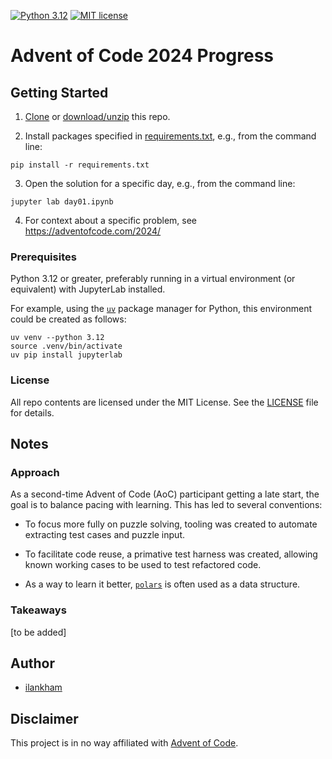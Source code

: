 [![Python 3.12](https://img.shields.io/badge/python-3.12-brightgreen.svg)](#prerequisites)  [![MIT license](https://img.shields.io/badge/License-MIT-blue.svg)](LICENSE)

# Advent of Code 2024 Progress

## Getting Started

1. [Clone](https://docs.github.com/en/github/creating-cloning-and-archiving-repositories/cloning-a-repository) or [download/unzip](https://github.com/ilankham/advent_of_code_2024/archive/main.zip) this repo.

2. Install packages specified in [requirements.txt](requirements.txt), e.g., from the command line:
```
pip install -r requirements.txt
```

3. Open the solution for a specific day, e.g., from the command line:
```
jupyter lab day01.ipynb
```

4. For context about a specific problem, see <https://adventofcode.com/2024/>


### Prerequisites

Python 3.12 or greater, preferably running in a virtual environment (or equivalent) with JupyterLab installed.

For example, using the [`uv`](https://github.com/astral-sh/uv) package manager for Python, this environment could be created as follows:
```
uv venv --python 3.12
source .venv/bin/activate
uv pip install jupyterlab
```

### License
All repo contents are licensed under the MIT License. See the [LICENSE](LICENSE) file for details.

## Notes

### Approach

As a second-time Advent of Code (AoC) participant getting a late start, the goal is to balance pacing with learning. This has led to several conventions:

* To focus more fully on puzzle solving, tooling was created to automate extracting test cases and puzzle input.
  
* To facilitate code reuse, a primative test harness was created, allowing known working cases to be used to test refactored code.

* As a way to learn it better, [`polars`](https://pola.rs) is often used as a data structure.

### Takeaways

[to be added]

## Author
* [ilankham](https://github.com/ilankham)

## Disclaimer

This project is in no way affiliated with [Advent of Code](https://adventofcode.com).
